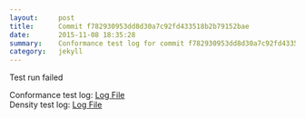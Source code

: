 ```yaml
---
layout:     post
title:      Commit f782930953dd8d30a7c92fd433518b2b79152bae
date:       2015-11-08 18:35:28
summary:    Conformance test log for commit f782930953dd8d30a7c92fd433518b2b79152bae.
category:   jekyll
---
```


Test run failed

Conformance test log: [Log File](http://s3-us-west-2.amazonaws.com/kraken-e2e-logs/conformance/kraken_f782930953dd8d30a7c92fd433518b2b79152bae_conformance.log)   
Density test log: [Log File](http://s3-us-west-2.amazonaws.com/kraken-e2e-logs/conformance/kraken_f782930953dd8d30a7c92fd433518b2b79152bae_density.log)    
